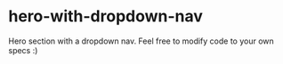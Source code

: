 # hero-with-dropdown-nav
Hero section with a dropdown nav. Feel free to modify code to your own specs :)
